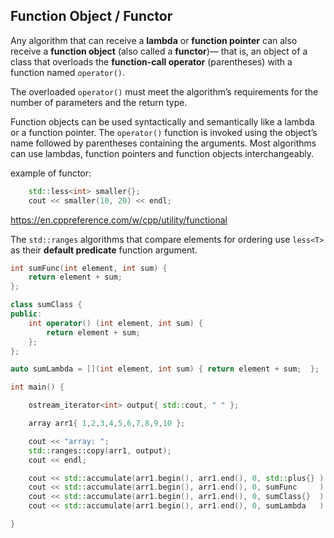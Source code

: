 ## Function Object / Functor

Any algorithm that can receive a **lambda** or **function pointer** can also receive a **function object** (also called a **functor**)— that is, an object of a class that overloads the **function-call operator** (parentheses) with a function named `operator()`. 

The overloaded `operator()` must meet the algorithm’s requirements for the number of parameters and the return type.

Function objects can be used syntactically and semantically like a lambda or a function pointer. The `operator()` function is invoked using the object’s name followed by parentheses containing the arguments. Most algorithms can use lambdas, function pointers and function objects interchangeably.

example of functor: 


```c++
    std::less<int> smaller{};
    cout << smaller(10, 20) << endl;
```

https://en.cppreference.com/w/cpp/utility/functional

The `std::ranges` algorithms that compare elements for ordering use `less<T>` as their **default predicate** function argument.

```c++
int sumFunc(int element, int sum) {
    return element + sum;
};

class sumClass {
public:
    int operator() (int element, int sum) {
        return element + sum;
    };
};

auto sumLambda = [](int element, int sum) { return element + sum;  };

int main() {

    ostream_iterator<int> output{ std::cout, " " };

    array arr1{ 1,2,3,4,5,6,7,8,9,10 };

    cout << "array: ";
    std::ranges::copy(arr1, output);
    cout << endl;

    cout << std::accumulate(arr1.begin(), arr1.end(), 0, std::plus{} ) << endl;
    cout << std::accumulate(arr1.begin(), arr1.end(), 0, sumFunc     ) << endl;
    cout << std::accumulate(arr1.begin(), arr1.end(), 0, sumClass{}  ) << endl;
    cout << std::accumulate(arr1.begin(), arr1.end(), 0, sumLambda   ) << endl;

}
```